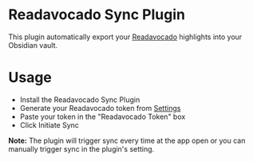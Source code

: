 # Readavocado Sync Plugin

This plugin automatically export your [Readavocado](https://readavocado.com) highlights into your Obsidian vault.

# Usage
- Install the Readavocado Sync Plugin
- Generate your Readavocado token from [Settings](https://readavocado.com/user)
- Paste your token in the "Readavocado Token" box
- Click Initiate Sync

**Note:** The plugin will trigger sync every time at the app open or you can manually trigger sync in the plugin's setting.
